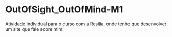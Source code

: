 # OutOfSight_OutOfMind-M1
Atividade Individual para o curso com a Resilia, onde tenho que desenvolver um site que fale sobre mim.
